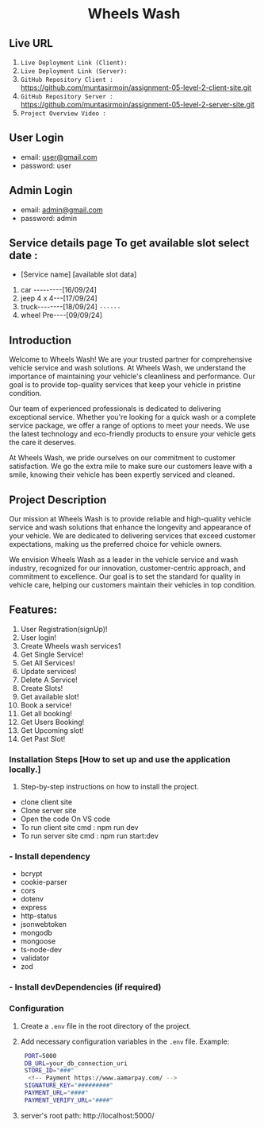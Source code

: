 <div align="center">
  <h1>Wheels Wash</h1>
</div>

## Live URL

1. `Live Deployment Link (Client):`
2. `Live Deployment Link (Server): `
3. `GitHub Repository Client :` https://github.com/muntasirmoin/assignment-05-level-2-client-site.git
4. `GitHub Repository Server :` https://github.com/muntasirmoin/assignment-05-level-2-server-site.git
5. `Project Overview Video :`

## User Login

- email: user@gmail.com
- password: user

## Admin Login

- email: admin@gmail.com
- password: admin

## Service details page To get available slot select date :

- [Service name] [available slot data]

1. car ---------[16/09/24]
2. jeep 4 x 4---[17/09/24]
3. truck--------[18/09/24]
   `------ `
4. wheel Pre----[09/09/24]

## Introduction

Welcome to Wheels Wash! We are your trusted partner for comprehensive vehicle service and wash solutions. At Wheels Wash, we understand the importance of maintaining your vehicle's cleanliness and performance. Our goal is to provide top-quality services that keep your vehicle in pristine condition.

Our team of experienced professionals is dedicated to delivering exceptional service. Whether you're looking for a quick wash or a complete service package, we offer a range of options to meet your needs. We use the latest technology and eco-friendly products to ensure your vehicle gets the care it deserves.

At Wheels Wash, we pride ourselves on our commitment to customer satisfaction. We go the extra mile to make sure our customers leave with a smile, knowing their vehicle has been expertly serviced and cleaned.

## Project Description

Our mission at Wheels Wash is to provide reliable and high-quality vehicle service and wash solutions that enhance the longevity and appearance of your vehicle. We are dedicated to delivering services that exceed customer expectations, making us the preferred choice for vehicle owners.

We envision Wheels Wash as a leader in the vehicle service and wash industry, recognized for our innovation, customer-centric approach, and commitment to excellence. Our goal is to set the standard for quality in vehicle care, helping our customers maintain their vehicles in top condition.

## Features:

1. User Registration(signUp)!
2. User login!
3. Create Wheels wash services1
4. Get Single Service!
5. Get All Services!
6. Update services!
7. Delete A Service!
8. Create Slots!
9. Get available slot!
10. Book a service!
11. Get all booking!
12. Get Users Booking!
13. Get Upcoming slot!
14. Get Past Slot!

### Installation Steps [How to set up and use the application locally.]

1. Step-by-step instructions on how to install the project.

- clone client site
- Clone server site
- Open the code On VS code
- To run client site cmd : npm run dev
- To run server site cmd : npm run start:dev

### - Install dependency

- bcrypt
- cookie-parser
- cors
- dotenv
- express
- http-status
- jsonwebtoken
- mongodb
- mongoose
- ts-node-dev
- validator
- zod

### - Install devDependencies (if required)

### Configuration

1. Create a `.env` file in the root directory of the project.
2. Add necessary configuration variables in the `.env` file.
   Example:

   ```bash
    PORT=5000
    DB_URL=your_db_connection_uri
    STORE_ID="###"
     <!-- Payment https://www.aamarpay.com/ -->
    SIGNATURE_KEY="#########"
    PAYMENT_URL="####"
    PAYMENT_VERIFY_URL="####"

   ```

3. server's root path: http://localhost:5000/

